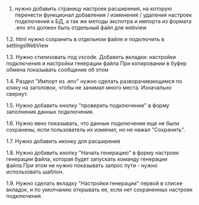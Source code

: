 1. нужно добавить страницу настроек расширения, на которую перенести функционал добавления / изменения / удаления настроек подключения к БД, а так же методы экспотра и импорта из формата .env
это должен быть отдельный файл для webview



1.2. html нужно сохранить в отдельном файле и подключить в settingsWebView

1.3. Нужно стилизовать под vscode. 
Добавить вкладки: настройки подключения и настройки генерации файла
При копировании в буфер обмена показывать сообщение об этом


1.4. Раздел "Импорт из .env" нужно сделать разворачивающимся по клику на заголовок, чтобы не занимал много места. Изначально свернут.

1.5. Нужно добавить кнопку "проверить подключение" в форму заполнения данных подключения.

1.6. Нужно явно показывать, что данные подключения еще не были сохранены, если пользователь их изменил, но не нажал "Сохранить".

1.7. Нужно добавить иконку для расширения

1.8. Нужно добавить кнопку "Начать генерацию" в форму настроек генерации файла, которая будет запускать команду генерации файла.При этом не нужно показывать запрос пути - нужно использовать шаблон.

1.9. Нужно сделать вкладку "Настройки генерации" первой в списке вкладок, и по умолчанию открывать ее, если нет сохраненных настроек подключения.



